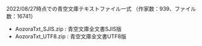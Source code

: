 2022/08/27時点での青空文庫テキストファイル一式
（作家数：939、ファイル数：16741）

- AozoraTxt_SJIS.zip : 青空文庫全文書SJIS版
- AozoraTxt_UTF8.zip : 青空文庫全文書UTF8版

